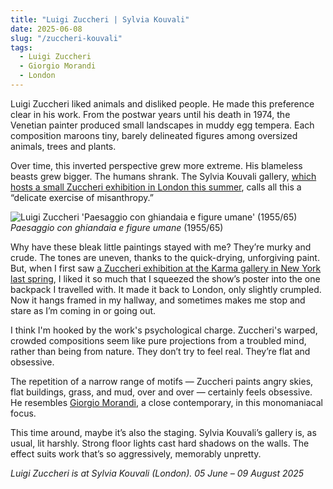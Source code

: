 ```yaml
---
title: "Luigi Zuccheri | Sylvia Kouvali"
date: 2025-06-08
slug: "/zuccheri-kouvali"
tags:
  - Luigi Zuccheri
  - Giorgio Morandi
  - London
---
```


Luigi Zuccheri liked animals and disliked people. He made this preference clear in his work. From the postwar years until his death in 1974, the Venetian painter produced small landscapes in muddy egg tempera. Each composition maroons tiny, barely delineated figures among oversized animals, trees and plants.

Over time, this inverted perspective grew more extreme. His blameless beasts grew bigger. The humans shrank. The Sylvia Kouvali gallery, [which hosts a small Zuccheri exhibition in London this summer](https://sylviakouvali.com/exhibitions/luigi-zuccheri-london/), calls all this a “delicate exercise of misanthropy.”

![Luigi Zuccheri 'Paesaggio con ghiandaia e figure umane' (1955/65)](/zuccheri-kouvali-1.jpeg)
_Paesaggio con ghiandaia e figure umane_ (1955/65)

Why have these bleak little paintings stayed with me? They’re murky and crude. The tones are uneven, thanks to the quick-drying, unforgiving paint. But, when I first saw [a Zuccheri exhibition at the Karma gallery in New York last spring](https://karmakarma.org/exhibitions/luigi-zuccheri-ny-2024/), I liked it so much that I squeezed the show’s poster into the one backpack I travelled with. It made it back to London, only slightly crumpled. Now it hangs framed in my hallway, and sometimes makes me stop and stare as I’m coming in or going out.

I think I'm hooked by the work's psychological charge. Zuccheri's warped, crowded compositions seem like pure projections from a troubled mind, rather than being from nature. They don’t try to feel real. They’re flat and obsessive.

The repetition of a narrow range of motifs — Zuccheri paints angry skies, flat buildings, grass, and mud, over and over — certainly feels obsessive. He resembles [Giorgio Morandi](https://artangled.com/tags/giorgio-morandi/), a close contemporary, in this monomaniacal focus.

This time around, maybe it’s also the staging. Sylvia Kouvali’s gallery is, as usual, lit harshly. Strong floor lights cast hard shadows on the walls. The effect suits work that’s so aggressively, memorably unpretty.

_Luigi Zuccheri is at Sylvia Kouvali (London). 05 June – 09 August 2025_
